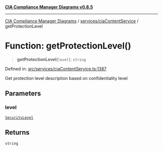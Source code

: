 [**CIA Compliance Manager Diagrams v0.8.5**](../../../README.md)

***

[CIA Compliance Manager Diagrams](../../../modules.md) / [services/ciaContentService](../README.md) / getProtectionLevel

# Function: getProtectionLevel()

> **getProtectionLevel**(`level`): `string`

Defined in: [src/services/ciaContentService.ts:1387](https://github.com/Hack23/cia-compliance-manager/blob/eca22610f41e5f6b6c0cece88769b1ffbe9db4bd/src/services/ciaContentService.ts#L1387)

Get protection level description based on confidentiality level

## Parameters

### level

[`SecurityLevel`](../../../types/cia/type-aliases/SecurityLevel.md)

## Returns

`string`
